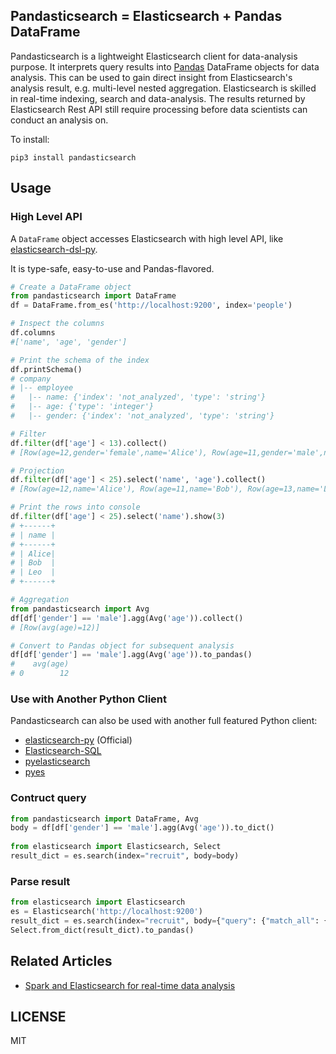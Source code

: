 ## Pandasticsearch = Elasticsearch + Pandas DataFrame

Pandasticsearch is a lightweight Elasticsearch client for data-analysis purpose. It interprets query results into
 [Pandas](http://pandas.pydata.org) DataFrame objects for data analysis. This can be used to gain direct insight
  from Elasticsearch's analysis result, e.g. multi-level nested aggregation. Elasticsearch is skilled 
  in real-time indexing, search and data-analysis. The results returned by Elasticsearch Rest API still
  require processing before data scientists can conduct an analysis on. 

To install:

```
pip3 install pandasticsearch
```

## Usage

### High Level API

A `DataFrame` object accesses Elasticsearch with high level API, like [elasticsearch-dsl-py](https://github.com/elastic/elasticsearch-dsl-py).

It is type-safe, easy-to-use and Pandas-flavored.

```python
# Create a DataFrame object
from pandasticsearch import DataFrame
df = DataFrame.from_es('http://localhost:9200', index='people')

# Inspect the columns
df.columns
#['name', 'age', 'gender']

# Print the schema of the index
df.printSchema()
# company
# |-- employee
#   |-- name: {'index': 'not_analyzed', 'type': 'string'}
#   |-- age: {'type': 'integer'}
#   |-- gender: {'index': 'not_analyzed', 'type': 'string'}

# Filter
df.filter(df['age'] < 13).collect()
# [Row(age=12,gender='female',name='Alice'), Row(age=11,gender='male',name='Bob')]

# Projection
df.filter(df['age'] < 25).select('name', 'age').collect()
# [Row(age=12,name='Alice'), Row(age=11,name='Bob'), Row(age=13,name='Leo')]

# Print the rows into console
df.filter(df['age'] < 25).select('name').show(3)
# +------+
# | name |
# +------+
# | Alice|
# | Bob  |
# | Leo  |
# +------+

# Aggregation
from pandasticsearch import Avg
df[df['gender'] == 'male'].agg(Avg('age')).collect()
# [Row(avg(age)=12)]

# Convert to Pandas object for subsequent analysis
df[df['gender'] == 'male'].agg(Avg('age')).to_pandas()
#    avg(age)
# 0        12

```



### Use with Another Python Client

Pandasticsearch can also be used with another full featured Python client:

* [elasticsearch-py](https://github.com/elastic/elasticsearch-py) (Official)
* [Elasticsearch-SQL](https://github.com/NLPchina/elasticsearch-sql)
* [pyelasticsearch](https://github.com/pyelasticsearch/pyelasticsearch)
* [pyes](https://github.com/aparo/pyes)


### Contruct query

```Python
from pandasticsearch import DataFrame, Avg
body = df[df['gender'] == 'male'].agg(Avg('age')).to_dict()
 
from elasticsearch import Elasticsearch, Select
result_dict = es.search(index="recruit", body=body)
```

### Parse result

```python
from elasticsearch import Elasticsearch
es = Elasticsearch('http://localhost:9200')
result_dict = es.search(index="recruit", body={"query": {"match_all": {}}})
Select.from_dict(result_dict).to_pandas()
```


## Related Articles

* [Spark and Elasticsearch for real-time data analysis](https://spark-summit.org/2015-east/wp-content/uploads/2015/03/SSE15-35-Leau.pdf)


## LICENSE
 
MIT
